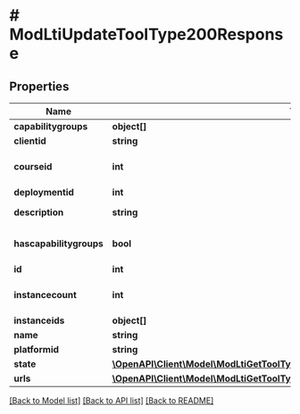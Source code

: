 # # ModLtiUpdateToolType200Response

## Properties

Name | Type | Description | Notes
------------ | ------------- | ------------- | -------------
**capabilitygroups** | **object[]** |  | [optional]
**clientid** | **string** | Client ID |
**courseid** | **int** | Tool type course | [optional] [default to 0]
**deploymentid** | **int** | Deployment ID |
**description** | **string** | Tool type description |
**hascapabilitygroups** | **bool** | Indicate if capabilitygroups is populated |
**id** | **int** | Tool type id |
**instancecount** | **int** | The number of times this tool is being used |
**instanceids** | **object[]** |  | [optional]
**name** | **string** | Tool type name |
**platformid** | **string** | Platform ID |
**state** | [**\OpenAPI\Client\Model\ModLtiGetToolTypesAndProxies200ResponseTypesInnerState**](ModLtiGetToolTypesAndProxies200ResponseTypesInnerState.md) |  |
**urls** | [**\OpenAPI\Client\Model\ModLtiGetToolTypesAndProxies200ResponseTypesInnerUrls**](ModLtiGetToolTypesAndProxies200ResponseTypesInnerUrls.md) |  |

[[Back to Model list]](../../README.md#models) [[Back to API list]](../../README.md#endpoints) [[Back to README]](../../README.md)

